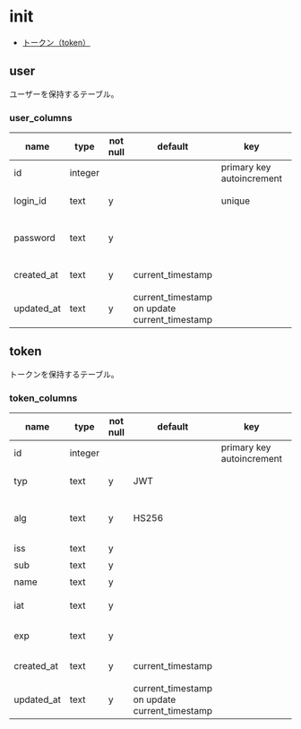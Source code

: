 # init

* [トークン（token）](#token)

## user

ユーザーを保持するテーブル。

### user_columns

name|type|not null|default|key|auto increment|extra|comment
---|---|---|---|---|---|---|---
id|integer|||primary key autoincrement|||連番
login_id|text|y||unique|||ログインID。
password|text|y|||||符号化済みパスワード。
created_at|text|y|current_timestamp||||作成日時。
updated_at|text|y|current_timestamp on update current_timestamp||||更新日時。

## token

トークンを保持するテーブル。

### token_columns

name|type|not null|default|key|auto increment|extra|comment
---|---|---|---|---|---|---|---
id|integer|||primary key autoincrement|||連番
typ|text|y|JWT||||トークン種別。
alg|text|y|HS256||||暗号化アルゴリズム。
iss|text|y|||||発行者。
sub|text|y|||||件名。
name|text|y|||||名前。
iat|text|y|||||発行日時。
exp|text|y|||||無効日時。
created_at|text|y|current_timestamp||||作成日時。
updated_at|text|y|current_timestamp on update current_timestamp||||更新日時。
